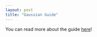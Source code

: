 ```yaml
---
layout: post
title: "Gaussian Guide"
---
```


You can read more about the guide [here](https://riclzh.github.io/novelchemrxn/gaussian_guide/)!
